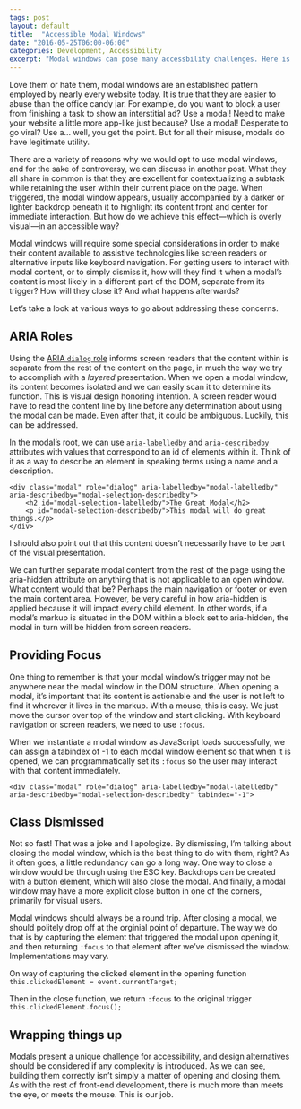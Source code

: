 ```yaml
---
tags: post
layout: default
title:  "Accessible Modal Windows"
date: "2016-05-25T06:00-06:00"
categories: Development, Accessibility
excerpt: "Modal windows can pose many accessbility challenges. Here is how to adress them."
---
```

<div class="body-copy wrap" markdown="1">
Love them or hate them, modal windows are an established pattern employed by nearly every website today. It is true that they are easier to abuse than the office candy jar. For example, do you want to block a user from finishing a task to show an interstitial ad? Use a modal! Need to make your website a little more app-like just because? Use a modal! Desperate to go viral? Use a… well, you get the point. But for all their misuse, modals do have legitimate utility.

There are a variety of reasons why we would opt to use modal windows, and for the sake of controversy, we can discuss in another post. What they all share in common is that they are excellent for contextualizing a subtask while retaining the user within their current place on the page. When triggered, the modal window appears, usually accompanied by a darker or lighter backdrop beneath it to highlight its content front and center for immediate interaction. But how do we achieve this effect—which is overly visual—in an accessible way?

Modal windows will require some special considerations in order to make their content available to assistive technologies like screen readers or alternative inputs like keyboard navigation. For getting users to interact with modal content, or to simply dismiss it, how will they find it when a modal’s content is most likely in a different part of the DOM, separate from its trigger? How will they close it? And what happens afterwards?

Let’s take a look at various ways to go about addressing these concerns.

## ARIA Roles
Using the [ARIA <code>dialog</code> role](https://developer.mozilla.org/en-US/docs/Web/Accessibility/ARIA/ARIA_Techniques/Using_the_dialog_role) informs screen readers that the content within is separate from the rest of the content on the page, in much the way we try to accomplish with a _layered_ presentation. When we open a modal window, its content becomes isolated and we can easily scan it to determine its function. This is visual design honoring intention. A screen reader would have to read the content line by line before any determination about using the modal can be made. Even after that, it could be ambiguous. Luckily, this can be addressed.

In the modal’s root, we can use [<code>aria-labelledby</code>](https://developer.mozilla.org/en-US/docs/Web/Accessibility/ARIA/ARIA_Techniques/Using_the_aria-labelledby_attribute) and [<code>aria-describedby</code>](https://developer.mozilla.org/en-US/docs/Web/Accessibility/ARIA/ARIA_Techniques/Using_the_aria-describedby_attribute) attributes with values that correspond to an id of elements within it. Think of it as a way to describe an element in speaking terms using a name and a description.

    <div class="modal" role="dialog" aria-labelledby="modal-labelledby" aria-describedby="modal-selection-describedby">
        <h2 id="modal-selection-labelledby">The Great Modal</h2>
        <p id="modal-selection-describedby">This modal will do great things.</p>
    </div>



I should also point out that this content doesn’t necessarily have to be part of the visual presentation.

We can further separate modal content from the rest of the page using the aria-hidden  attribute on anything that is not applicable to an open window. What content would that be? Perhaps the main navigation or footer or even the main content area. However, be very careful in how aria-hidden is applied because it will impact every child element. In other words, if a modal’s markup is situated in the DOM within a block set to aria-hidden, the modal in turn will be hidden from screen readers.

## Providing Focus
One thing to remember is that your modal window’s trigger may not be anywhere near the modal window in the DOM structure. When opening a modal, it’s important that its content is actionable and the user is not left to find it wherever it lives in the markup. With a mouse, this is easy. We just move the cursor over top of the window and start clicking. With keyboard navigation or screen readers, we need to use <code>:focus</code>.

When we instantiate a modal window as JavaScript loads successfully, we can assign a tabindex of -1 to each modal window element so that when it is opened, we can programmatically set its <code>:focus</code> so the user may interact with that content immediately.

    <div class="modal" role="dialog" aria-labelledby="modal-labelledby" aria-describedby="modal-selection-describedby" tabindex="-1">

## Class Dismissed
Not so fast! That was a joke and I apologize. By dismissing, I’m talking about closing the modal window, which is the best thing to do with them, right? As it often goes, a little redundancy can go a long way. One way to close a window would be through using the ESC key. Backdrops can be created with a button element, which will also close the modal. And finally, a modal window may have a more explicit close button in one of the corners, primarily for visual users.

Modal windows should always be a round trip. After closing a modal, we should politely drop off at the orginial point of departure. The way we do that is by capturing the element that triggered the modal upon opening it, and then returning <code>:focus</code> to that element after we’ve dismissed the window. Implementations may vary.

On way of capturing the clicked element in the opening function
<code>this.clickedElement = event.currentTarget;</code>

Then in the close function, we return <code>:focus</code> to the original trigger
<code>this.clickedElement.focus();</code>


## Wrapping things up
Modals present a unique challenge for accessibility, and design alternatives should be considered if any complexity is introduced. As we can see, building them correctly isn’t simply a matter of opening and closing them. As with the rest of front-end development, there is much more than meets the eye, or meets the mouse. This is our job.
</div>





